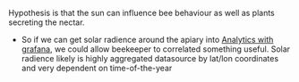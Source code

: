 Hypothesis is that the sun can influence bee behaviour as well as plants secreting the nectar.

- So if we can get solar radience around the apiary into [Analytics with grafana](https://www.notion.so/Analytics-with-grafana-044239bdf92544a0a1ed95258d812e04?pvs=21), we could allow beekeeper to correlated something useful. Solar radience likely is highly aggregated datasource by lat/lon coordinates and very dependent on time-of-the-year